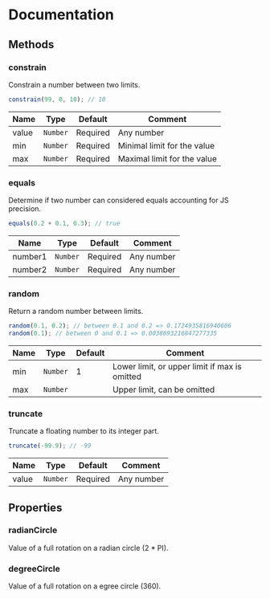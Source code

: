 # Documentation

## Methods

### constrain
Constrain a number between two limits.

```js
constrain(99, 0, 10); // 10
```

| Name | Type | Default | Comment |
| --- | --- | --- | --- |
| value | ``Number`` | Required | Any number |
| min | ``Number`` | Required | Minimal limit for the value |
| max | ``Number`` | Required | Maximal limit for the value |


### equals
Determine if two number can considered equals accounting for JS precision.

```js
equals(0.2 + 0.1, 0.3); // true
```

| Name | Type | Default | Comment |
| --- | --- | --- | --- |
| number1 | ``Number`` | Required | Any number |
| number2 | ``Number`` | Required | Any number |

### random
Return a random number between limits.

```js
random(0.1, 0.2); // between 0.1 and 0.2 => 0.1724935816940606
random(0.1); // between 0 and 0.1 => 0.0038693216847277335
```

| Name | Type | Default | Comment |
| --- | --- | --- | --- |
| min | ``Number`` | 1 | Lower limit, or upper limit if max is omitted |
| max | ``Number`` |  | Upper limit, can be omitted |

### truncate
Truncate a floating number to its integer part.

```js
truncate(-99.9); // -99
```

| Name | Type | Default | Comment |
| --- | --- | --- | --- |
| value | ``Number`` | Required | Any number |


## Properties

### radianCircle
Value of a full rotation on a radian circle (2 * PI).

### degreeCircle
Value of a full rotation on a egree circle (360).